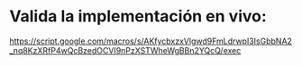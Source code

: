 # Valida la implementación en vivo:

https://script.google.com/macros/s/AKfycbxzxVlgwd9FmLdrwpI3IsGbbNA2_nq8KzXRfP4wQcBzedOCVI9nPzXSTWheWgBBn2YQcQ/exec
